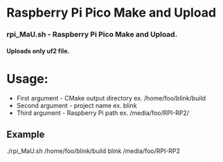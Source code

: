 # Raspberry Pi Pico Make and Upload
### rpi_MaU.sh - Raspberry Pi Pico Make and Upload.
#### Uploads **only uf2** file.
# Usage:
  - First argument - CMake output directory ex. /home/foo/blink/build
  - Second argument - project name ex. blink
  - Third argument - Raspberry Pi path ex. /media/foo/RPI-RP2/
## Example
 ./rpi_MaU.sh /home/foo/blink/build blink /media/foo/RPI-RP2
